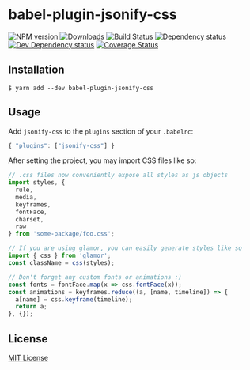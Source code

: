 # babel-plugin-jsonify-css

[![NPM version][npm-image]][npm-url] [![Downloads][downloads-image]][npm-url] [![Build Status][travis-image]][travis-url] [![Dependency status][david-dm-image]][david-dm-url] [![Dev Dependency status][david-dm-dev-image]][david-dm-dev-url] [![Coverage Status][coveralls-image]][coveralls-url]

[npm-url]:https://npmjs.org/package/babel-plugin-jsonify-css
[downloads-image]:http://img.shields.io/npm/dm/babel-plugin-jsonify-css.svg
[npm-image]:http://img.shields.io/npm/v/babel-plugin-jsonify-css.svg
[travis-url]:https://travis-ci.org/jozanza/babel-plugin-jsonify-css
[travis-image]:http://img.shields.io/travis/jozanza/babel-plugin-jsonify-css/master.svg
[david-dm-url]:https://david-dm.org/jozanza/babel-plugin-jsonify-css
[david-dm-image]:https://img.shields.io/david/jozanza/babel-plugin-jsonify-css.svg
[david-dm-dev-url]:https://david-dm.org/jozanza/babel-plugin-jsonify-css#info=devDependencies
[david-dm-dev-image]:https://img.shields.io/david/dev/jozanza/babel-plugin-jsonify-css.svg
[coveralls-image]:https://coveralls.io/repos/github/jozanza/babel-plugin-jsonify-css/badge.svg?branch=master
[coveralls-url]:https://coveralls.io/github/jozanza/babel-plugin-jsonify-css?branch=master

## Installation

```
$ yarn add --dev babel-plugin-jsonify-css
```

## Usage

Add `jsonify-css` to the `plugins` section of your `.babelrc`:

```js
{ "plugins": ["jsonify-css"] }
```

After setting the project, you may import CSS files like so:

```js
// .css files now conveniently expose all styles as js objects
import styles, {
  rule,
  media,
  keyframes,
  fontFace,
  charset,
  raw
} from 'some-package/foo.css';

// If you are using glamor, you can easily generate styles like so
import { css } from 'glamor';
const className = css(styles);

// Don't forget any custom fonts or animations :)
const fonts = fontFace.map(x => css.fontFace(x));
const animations = keyframes.reduce((a, [name, timeline]) => {
  a[name] = css.keyframe(timeline);
  return a;
}, {});
```

## License

[MIT License](http://opensource.org/licenses/MIT)
